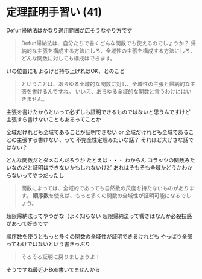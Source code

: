 # 定理証明手習い (41) 
Defun帰納法はかなり適用範囲が広そうなやり方です

> Defun帰納法は、自分たちで書くどんな関数でも使えるのでしょうか？
> 帰納的な主張を構成する方法にしろ、全域性の主張を構成する方法にしろ、どんな関数に対しても構成はできます。

`if`の位置にもよるけど持ち上げればOK、とのこと

> ということは、あらゆる全域的な関数に対し、全域性の主張と帰納的な主張を書けるんですね。
> いいえ、あらゆる全域的な関数と言うわけにはいきません。

主張を書けたからといって必ずしも証明できるものではないと思うんですけど
主張すら書けないこともあるってことか

全域だけれども全域であることが証明できない or
全域だけれども全域であることの主張すら書けない、って
不完全性定理みたいな話？
それほど大げさな話ではない？

どんな関数だとダメなんだろうか
たとえば・・・
わからん
コラッツの関数みたいなのだと証明はできないかもしれないけど
あれはそもそも全域かどうかわからないってやつだったし

> 関数によっては、全域的であっても自然数の尺度を持たないものがあります。 **順序数**を使えば、もっと多くの関数の全域性が証明可能になるでしょう。

超限帰納法ってやつかな（よく知らない
超限帰納法って響きはなんか必殺技感があって好きです

順序数を使うともっと多くの関数の全域性が証明できるけれども
やっぱり全部ってわけではないという書きっぷり

> そろそろ証明に戻りましょうよ！

そうですね最近J-Bob書いてませんから